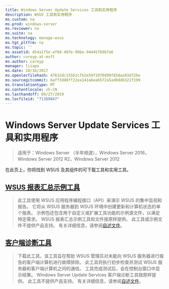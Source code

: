 ```yaml
---
title: Windows Server Update Services 工具和实用程序
description: WSUS 工具和实用程序
ms.custom: na
ms.prod: windows-server
ms.reviewer: na
ms.suite: na
ms.technology: manage-wsus
ms.tgt_pltfrm: na
ms.topic: ''
ms.assetid: d54a1f5e-af68-497e-99be-94445769b7a6
author: coreyp-at-msft
ms.author: coreyp
manager: lizapo
ms.date: 10/16/2017
ms.openlocfilehash: 47632dc15562cfb2e59f19f0d99f858aa93d72be
ms.sourcegitcommit: 6aff3d88ff22ea141a6ea6572a5ad8dd6321f199
ms.translationtype: MT
ms.contentlocale: zh-CN
ms.lasthandoff: 09/27/2019
ms.locfileid: "71369847"
---
```

# <a name="windows-server-update-services-tools-and-utilities"></a>Windows Server Update Services 工具和实用程序

>适用于：Windows Server （半年频道），Windows Server 2016，Windows Server 2012 R2，Windows Server 2012
                                                                                                                                                                                                                                                                                                                                                                                                                                                                                                                                                                                                                                                                                                                                                                                                                                                                                                                                                                                                                                                                                                                                                                                                                          
 在此页上，你将找到 WSUS 及其组件的可下载工具和实用工具。                                                                                                                                                                                                                                                                                                                                                                                                                                                                                                                                                                                                                                                                                                                                                                                                                                                                                                                                                                                                                                                                                                                                                                                                                                                                                                                                                                                                                                                                                                                                                                                                                                       
                                                                                                                                                                                                                                                                                                                                                                                                                                                                                                                                                                                                                                                                    
 ## <a name="wsus-reporting-rollup-sample-toolhttpsdownloadmicrosoftcomdownload339339ac5ee-ae9a-44a4-b09c-483736294433wsusrollupsampleexe"></a>[WSUS 报表汇总示例工具](https://download.microsoft.com/download/3/3/9/339ac5ee-ae9a-44a4-b09c-483736294433/WSUSRollupSample.EXE)                                                                                                                                                                                                                                                                                                                                                                                                                                                                                                                  
                                                                                                                                                                                                                                                                                                                                                                                                                                                                                                                                                                                                                                                                    
 > 此工具使用 WSUS 应用程序编程接口（API）来演示 WSUS 的集中监视和报告。 它将从 WSUS 服务器到 WSUS 环境中创建更新和计算机状态的单个报表。 示例包还包含用于自定义或扩展工具功能的示例源文件，以满足特定需求。 WSUS 报表汇总示例工具和文件按原样提供。 此工具或示例文件不提供产品支持。 有关详细信息，请参阅[自述文件](https://download.microsoft.com/download/8/1/a/81a41962-cff5-4396-a567-0d2f87d8f67a/Readme.htm)。  

## <a name="client-diagnostics-toolhttpsdownloadmicrosoftcomdownload976976d1084-d2fd-45a1-8c27-a467c768d8efwsus20client20diagnostic20toolexe"></a>[客户端诊断工具](https://download.microsoft.com/download/9/7/6/976d1084-d2fd-45a1-8c27-a467c768d8ef/WSUS%20Client%20Diagnostic%20Tool.EXE)                                                                                                                                                                                                                                                                                                                                                                                                                                                                                                                                                                                                                                                                                                                                                                                                                                                                                                                                                                                                                                                                                                                                                                                                           
                                                                                                                                                                                                                                                                                                                                                                                                                                                                                                                                                                                                                                                                                                                                                                                                                                                                                                                                                                                                                                                                                                                                                                                                                                                                                                                                                                                                                                                                                                                                                                                                                                                                                                                                                                                                                                               
 > 下载此工具，该工具旨在帮助 WSUS 管理员对未能向 WSUS 服务器进行报告的客户端计算机进行故障排除。 此工具将执行初步检查并测试 WSUS 服务器和客户端计算机之间的通信。 工具完成测试后，会在控制台窗口中显示结果。 Windows Server Update Services 客户端诊断工具按原样提供。 此工具不提供产品支持。 有关详细信息，请参阅[自述文件](https://download.microsoft.com/download/e/4/b/e4bc4153-be1f-460f-800e-69c6a1857d68/readme.htm)。          
                                                                                                                                                                                                                                                                                                                                                                                                                                                                                                                                                                                                                                                                    
 

